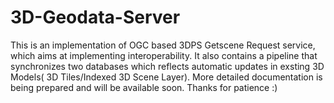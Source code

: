# 3D-Geodata-Server
This is an implementation of OGC based 3DPS Getscene Request service, which aims at implementing interoperability. It also contains a pipeline that synchronizes two databases which reflects automatic updates in exsting 3D Models( 3D Tiles/Indexed 3D Scene Layer).
More detailed documentation is being prepared and will be available soon.
Thanks for patience :)

